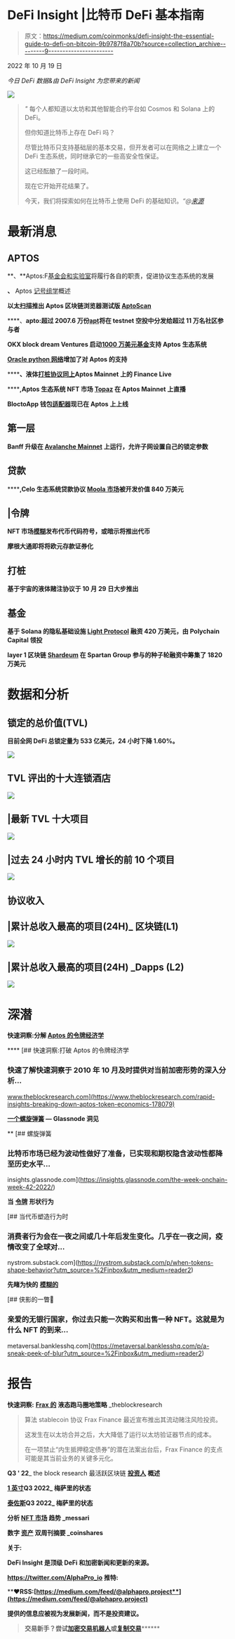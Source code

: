 # DeFi Insight |比特币 DeFi 基本指南

> 原文：<https://medium.com/coinmonks/defi-insight-the-essential-guide-to-defi-on-bitcoin-9b9787f8a70b?source=collection_archive---------9----------------------->

2022 年 10 月 19 日

*今日 DeFi 数据&由 DeFi Insight 为您带来的新闻*

![](img/90ca3d9ffcf5f1accecac20af26a7c8b.png)

> *"* 每个人都知道以太坊和其他智能合约平台如 Cosmos 和 Solana 上的 DeFi。
> 
> 但你知道比特币上存在 DeFi 吗？
> 
> 尽管比特币只支持基础层的基本交易，但开发者可以在网络之上建立一个 DeFi 生态系统，同时继承它的一些高安全性保证。
> 
> 这已经酝酿了一段时间。
> 
> 现在它开始开花结果了。
> 
> 今天，我们将探索如何在比特币上使用 DeFi 的基础知识。*“@*[*来源*](https://newsletter.banklesshq.com/p/the-essential-guide-to-defi-on-bitcoin?utm_source=%2Finbox&utm_medium=reader2)

# 最新消息

## APTOS

**、**Aptos:F[基金会和实验室](https://twitter.com/AptosFoundation/status/1582491674608947200?s=20&t=tX6PPw2X-pjKT8JO_2ggzA)将履行各自的职责，促进协议生态系统的发展

**、** Aptos [记号组学](https://aptosfoundation.org/currents/aptos-tokenomics-overview)概述

**以太扫描推出 Aptos 区块链浏览器测试版 [AptoScan](https://twitter.com/etherscan/status/1582406149181087749?s=20)**

****、**apto:超过 2007.6 万份[apt](https://twitter.com/AptosFoundation/status/1582504536354136065?s=20&t=tX6PPw2X-pjKT8JO_2ggzA)将在 testnet 空投中分发给超过 11 万名社区参与者**

****OKX block dream Ventures 启动[1000 万美元基金](https://okxblockdreamventures.medium.com/okx-blockdream-ventures-launches-10-million-fund-to-support-aptos-ecosystem-aee7abd6aea2)支持 Aptos 生态系统****

******[Oracle python 网络](https://mobile.twitter.com/PythNetwork/status/1582548904146456576)增加了对 Aptos 的支持******

********、**液体[打桩协议同上](https://mobile.twitter.com/Ditto_Finance/status/1582554392883929091)Aptos Mainnet 上的 Finance Live******

******,**Aptos 生态系统 NFT 市场 [Topaz](https://twitter.com/TopazMarket/status/1582542741481099264) 在 Aptos Mainnet 上直播****

******BloctoApp 钱包[适配器](https://twitter.com/BloctoApp/status/1582356342479593472)现已在 Aptos 上上线******

## ******第一层******

********Banff 升级在 [Avalanche Mainnet](https://twitter.com/avalancheavax/status/1582428030961864704) 上运行，允许子网设置自己的锁定参数********

## ******贷款******

********,**Celo 生态系统贷款协议 [Moola 市场](https://twitter.com/Moola_Market/status/1582432297835368449?s=20)被开发价值 840 万美元******

## ****|令牌****

******NFT 市场[模糊](https://twitter.com/blur_io/status/1582114513725186048)发布代币代码符号，或暗示将推出代币******

******摩根大通即将将欧元存款证券化******

## ******打桩******

********基于宇宙的液体赌注协议于 10 月 29 日大步推出********

## ******基金******

******基于 Solana 的隐私基础设施 [Light Protocol](https://twitter.com/LightProtocol/status/1582041546651598856) 融资 420 万美元，由 Polychain Capital 领投******

********layer 1 区块链 [Shardeum](https://www.theblock.co/post/177582/wazirx-founders-blockchain-project-shardeum-raises-18-million?utm_source=twitter&utm_medium=social) 在 Spartan Group 参与的种子轮融资中筹集了 1820 万美元********

# ******数据和分析******

## ******锁定的总价值(TVL)******

******目前全网 DeFi 总锁定量为 533 亿美元，24 小时下降 1.60%。******

******![](img/613504707bfea27e3023a422929eac8e.png)******

## ******TVL 评出的十大连锁酒店******

******![](img/78ab896789328e9d72263db1fba46554.png)******

## ******|最新 TVL 十大项目******

******![](img/22397c86a701a3653c180459cc561936.png)******

## ******|过去 24 小时内 TVL 增长的前 10 个项目******

******![](img/a0df26417fbf957fd529708e65095f1d.png)******

## ******协议收入******

## ******|累计总收入最高的项目(24H)_ 区块链(L1)******

******![](img/47e90ce177ecaf44381a3464b8183b93.png)******

## ******|累计总收入最高的项目(24H) _Dapps (L2)******

******![](img/fc3f831dd28f135b56cba919a14d1b5d.png)******

# ******深潜******

********快速洞察:分解** [**Aptos 的令牌经济学**](https://www.theblockresearch.com/rapid-insights-breaking-down-aptos-token-economics-178079)******

****[](https://www.theblockresearch.com/rapid-insights-breaking-down-aptos-token-economics-178079) [## 快速洞察:打破 Aptos 的令牌经济学

### 快速了解快速洞察于 2010 年 10 月及时提供对当前加密形势的深入分析…

www.theblockresearch.com](https://www.theblockresearch.com/rapid-insights-breaking-down-aptos-token-economics-178079) 

**[**一个螺旋弹簧**](https://insights.glassnode.com/the-week-onchain-week-42-2022/) **— Glassnode 洞见****

**[](https://insights.glassnode.com/the-week-onchain-week-42-2022/) [## 螺旋弹簧

### 比特币市场已经为波动性做好了准备，已实现和期权隐含波动性都降至历史水平…

insights.glassnode.com](https://insights.glassnode.com/the-week-onchain-week-42-2022/) 

**当** [**令牌**](https://nystrom.substack.com/p/when-tokens-shape-behavior?utm_source=%2Finbox&utm_medium=reader2) **形状行为**

[](https://nystrom.substack.com/p/when-tokens-shape-behavior?utm_source=%2Finbox&utm_medium=reader2) [## 当代币塑造行为时

### 消费者行为会在一夜之间或几十年后发生变化。几乎在一夜之间，疫情改变了全球对…

nystrom.substack.com](https://nystrom.substack.com/p/when-tokens-shape-behavior?utm_source=%2Finbox&utm_medium=reader2) 

**先睹为快的** [**模糊的**](https://metaversal.banklesshq.com/p/a-sneak-peek-of-blur?utm_source=%2Finbox&utm_medium=reader2)

[](https://metaversal.banklesshq.com/p/a-sneak-peek-of-blur?utm_source=%2Finbox&utm_medium=reader2) [## 侠影的一瞥🚅

### 亲爱的无银行国家，你过去只能一次购买和出售一种 NFT。这就是为什么 NFT 的到来…

metaversal.banklesshq.com](https://metaversal.banklesshq.com/p/a-sneak-peek-of-blur?utm_source=%2Finbox&utm_medium=reader2) 

# 报告

**快速洞察:** [**Frax 的**](https://www.theblockresearch.com/rapid-insights-fraxs-liquid-staking-strategy-177955) **液态跑马圈地策略** _theblockresearch

> 算法 stablecoin 协议 Frax Finance 最近宣布推出其流动赌注风险投资。
> 
> 这发生在以太坊合并之后，大大降低了运行以太坊验证器节点的成本。
> 
> 在一项禁止“内生抵押稳定债券”的潜在法案出台后，Frax Finance 的支点可能是其当前业务的关键多元化。

**Q3 ' 22**_ the block research 最活跃区块链 [**投资人**](https://www.theblockresearch.com/an-overview-of-the-most-active-blockchain-investors-in-q322-177255) **概述**

**[**1 英寸**](https://messari.io/report/state-of-1inch-q3-2022)**Q3 2022**_ 梅萨里的状态**

****[**泰佐斯**](https://messari.io/report/state-of-tezos-q3-2022)**Q3 2022**_ 梅萨里的状态****

******分析** [**NFT 市场**](https://messari.io/report/analyzing-nft-marketplace-trends) **趋势** _messari****

******数字** [**资产**](https://coinshares.com/research/bi-weekly-digest) **双周刊摘要** _coinshares****

******关于:******

****DeFi Insight 是顶级 DeFi 和加密新闻和更新的来源。****

******https://twitter.com/AlphaPro_io 推特:**[](https://twitter.com/AlphaPro_io)****

********❤RSS:**[**https://medium.com/feed/@alphapro.project**](https://medium.com/feed/@alphapro.project)******

****提供的信息应被视为发展新闻，而不是投资建议。****

> ****交易新手？尝试[加密交易机器人](/coinmonks/crypto-trading-bot-c2ffce8acb2a)或[复制交易](/coinmonks/top-10-crypto-copy-trading-platforms-for-beginners-d0c37c7d698c)**********